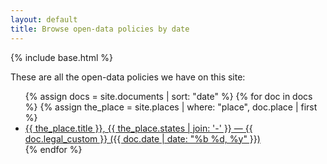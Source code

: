 ```yaml
---
layout: default
title: Browse open-data policies by date
---
```


{% include base.html %}

These are all the open-data policies we have on this site:

<ul>
{% assign docs = site.documents | sort: "date" %}
{% for doc in docs %}
  {% assign the_place = site.places | where: "place", doc.place | first %}
  <li>
    <a href="{{ doc.url }}">{{ the_place.title }}, {{ the_place.states | join: '-' }} — {{ doc.legal_custom }} ({{ doc.date | date: "%b %d, %y" }})</a>
  </li>
{% endfor %}
</ul>

